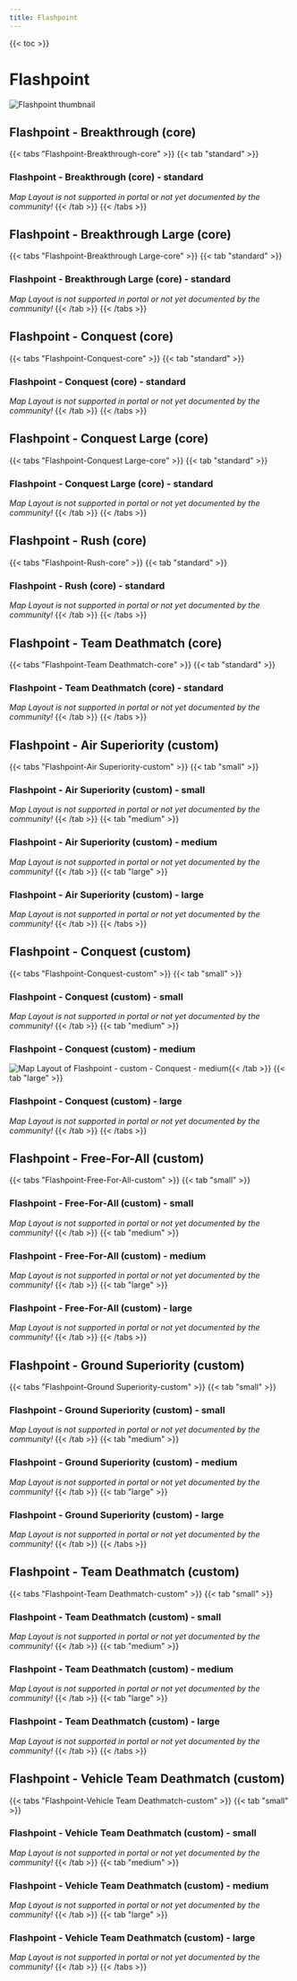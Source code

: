 ```yaml
---
title: Flashpoint
---
```


{{< toc >}}

# Flashpoint

![Flashpoint thumbnail](../images/thumbnails/flashpoint_thumbnail.jpg)

## Flashpoint - Breakthrough (core)

{{< tabs "Flashpoint-Breakthrough-core" >}}
{{< tab "standard" >}}
### Flashpoint - Breakthrough (core) - standard

_Map Layout is not supported in portal or not yet documented by the community!_
{{< /tab >}}
{{< /tabs >}}
## Flashpoint - Breakthrough Large (core)

{{< tabs "Flashpoint-Breakthrough Large-core" >}}
{{< tab "standard" >}}
### Flashpoint - Breakthrough Large (core) - standard

_Map Layout is not supported in portal or not yet documented by the community!_
{{< /tab >}}
{{< /tabs >}}
## Flashpoint - Conquest (core)

{{< tabs "Flashpoint-Conquest-core" >}}
{{< tab "standard" >}}
### Flashpoint - Conquest (core) - standard

_Map Layout is not supported in portal or not yet documented by the community!_
{{< /tab >}}
{{< /tabs >}}
## Flashpoint - Conquest Large (core)

{{< tabs "Flashpoint-Conquest Large-core" >}}
{{< tab "standard" >}}
### Flashpoint - Conquest Large (core) - standard

_Map Layout is not supported in portal or not yet documented by the community!_
{{< /tab >}}
{{< /tabs >}}
## Flashpoint - Rush (core)

{{< tabs "Flashpoint-Rush-core" >}}
{{< tab "standard" >}}
### Flashpoint - Rush (core) - standard

_Map Layout is not supported in portal or not yet documented by the community!_
{{< /tab >}}
{{< /tabs >}}
## Flashpoint - Team Deathmatch (core)

{{< tabs "Flashpoint-Team Deathmatch-core" >}}
{{< tab "standard" >}}
### Flashpoint - Team Deathmatch (core) - standard

_Map Layout is not supported in portal or not yet documented by the community!_
{{< /tab >}}
{{< /tabs >}}
## Flashpoint - Air Superiority (custom)

{{< tabs "Flashpoint-Air Superiority-custom" >}}
{{< tab "small" >}}
### Flashpoint - Air Superiority (custom) - small

_Map Layout is not supported in portal or not yet documented by the community!_
{{< /tab >}}
{{< tab "medium" >}}
### Flashpoint - Air Superiority (custom) - medium

_Map Layout is not supported in portal or not yet documented by the community!_
{{< /tab >}}
{{< tab "large" >}}
### Flashpoint - Air Superiority (custom) - large

_Map Layout is not supported in portal or not yet documented by the community!_
{{< /tab >}}
{{< /tabs >}}
## Flashpoint - Conquest (custom)

{{< tabs "Flashpoint-Conquest-custom" >}}
{{< tab "small" >}}
### Flashpoint - Conquest (custom) - small

_Map Layout is not supported in portal or not yet documented by the community!_
{{< /tab >}}
{{< tab "medium" >}}
### Flashpoint - Conquest (custom) - medium

![Map Layout of Flashpoint - custom - Conquest - medium](../images/layouts/flashpoint_conquest_custom_medium.png){{< /tab >}}
{{< tab "large" >}}
### Flashpoint - Conquest (custom) - large

_Map Layout is not supported in portal or not yet documented by the community!_
{{< /tab >}}
{{< /tabs >}}
## Flashpoint - Free-For-All (custom)

{{< tabs "Flashpoint-Free-For-All-custom" >}}
{{< tab "small" >}}
### Flashpoint - Free-For-All (custom) - small

_Map Layout is not supported in portal or not yet documented by the community!_
{{< /tab >}}
{{< tab "medium" >}}
### Flashpoint - Free-For-All (custom) - medium

_Map Layout is not supported in portal or not yet documented by the community!_
{{< /tab >}}
{{< tab "large" >}}
### Flashpoint - Free-For-All (custom) - large

_Map Layout is not supported in portal or not yet documented by the community!_
{{< /tab >}}
{{< /tabs >}}
## Flashpoint - Ground Superiority (custom)

{{< tabs "Flashpoint-Ground Superiority-custom" >}}
{{< tab "small" >}}
### Flashpoint - Ground Superiority (custom) - small

_Map Layout is not supported in portal or not yet documented by the community!_
{{< /tab >}}
{{< tab "medium" >}}
### Flashpoint - Ground Superiority (custom) - medium

_Map Layout is not supported in portal or not yet documented by the community!_
{{< /tab >}}
{{< tab "large" >}}
### Flashpoint - Ground Superiority (custom) - large

_Map Layout is not supported in portal or not yet documented by the community!_
{{< /tab >}}
{{< /tabs >}}
## Flashpoint - Team Deathmatch (custom)

{{< tabs "Flashpoint-Team Deathmatch-custom" >}}
{{< tab "small" >}}
### Flashpoint - Team Deathmatch (custom) - small

_Map Layout is not supported in portal or not yet documented by the community!_
{{< /tab >}}
{{< tab "medium" >}}
### Flashpoint - Team Deathmatch (custom) - medium

_Map Layout is not supported in portal or not yet documented by the community!_
{{< /tab >}}
{{< tab "large" >}}
### Flashpoint - Team Deathmatch (custom) - large

_Map Layout is not supported in portal or not yet documented by the community!_
{{< /tab >}}
{{< /tabs >}}
## Flashpoint - Vehicle Team Deathmatch (custom)

{{< tabs "Flashpoint-Vehicle Team Deathmatch-custom" >}}
{{< tab "small" >}}
### Flashpoint - Vehicle Team Deathmatch (custom) - small

_Map Layout is not supported in portal or not yet documented by the community!_
{{< /tab >}}
{{< tab "medium" >}}
### Flashpoint - Vehicle Team Deathmatch (custom) - medium

_Map Layout is not supported in portal or not yet documented by the community!_
{{< /tab >}}
{{< tab "large" >}}
### Flashpoint - Vehicle Team Deathmatch (custom) - large

_Map Layout is not supported in portal or not yet documented by the community!_
{{< /tab >}}
{{< /tabs >}}
